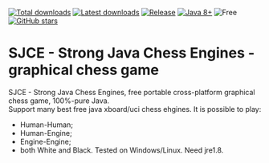 [![Total downloads](https://img.shields.io/github/downloads/harp077/sjce/total.svg)](https://github.com/harp077/sjce/releases)
[![Latest downloads](https://img.shields.io/github/downloads/harp077/sjce/latest/total.svg)](https://github.com/harp077/sjce/releases)
[![Release](https://img.shields.io/github/release/harp077/sjce)](https://github.com/harp077/sjce/releases)
[![Java 8+](https://img.shields.io/badge/Java-8%2B-teal)](https://www.oracle.com/java/technologies/javase/javase8-archive-downloads.html)
![Free](https://img.shields.io/badge/free-open--source-green.svg)
<a href="https://github.com/harp077/sjce/stargazers"><img src="https://img.shields.io/github/stars/harp077/sjce?style=flat" alt="GitHub stars" /></a>
# SJCE - Strong Java Chess Engines - graphical chess game
SJCE - Strong Java Chess Engines, 
free portable cross-platform graphical chess game, 100%-pure Java.  
Support many best free java xboard/uci chess ehgines.
It is possible to play: 
- Human-Human; 
- Human-Engine; 
- Engine-Engine;
- both White and Black. 
Tested on Windows/Linux. 
Need jre1.8.

